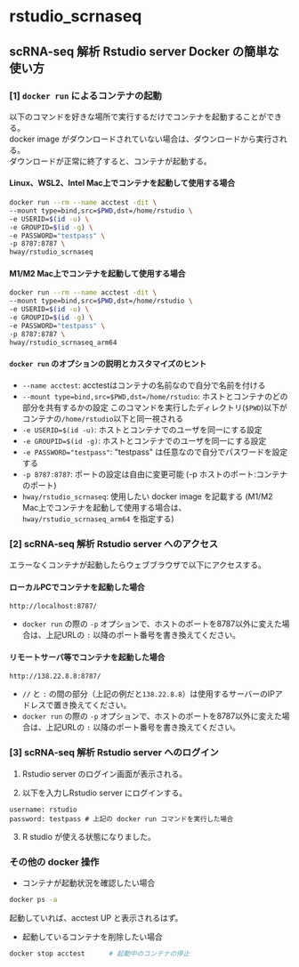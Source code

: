 # rstudio_scrnaseq

## scRNA-seq 解析 Rstudio server Docker の簡単な使い方

### [1] `docker run` によるコンテナの起動
以下のコマンドを好きな場所で実行するだけでコンテナを起動することができる。  
docker image がダウンロードされていない場合は、ダウンロードから実行される。  
ダウンロードが正常に終了すると、コンテナが起動する。  

#### Linux、WSL2、Intel Mac上でコンテナを起動して使用する場合

```bash
docker run --rm --name acctest -dit \
--mount type=bind,src=$PWD,dst=/home/rstudio \
-e USERID=$(id -u) \
-e GROUPID=$(id -g) \
-e PASSWORD="testpass" \
-p 8787:8787 \
hway/rstudio_scrnaseq
```

#### M1/M2 Mac上でコンテナを起動して使用する場合

```bash
docker run --rm --name acctest -dit \
--mount type=bind,src=$PWD,dst=/home/rstudio \
-e USERID=$(id -u) \
-e GROUPID=$(id -g) \
-e PASSWORD="testpass" \
-p 8787:8787 \
hway/rstudio_scrnaseq_arm64
```

#### `docker run` のオプションの説明とカスタマイズのヒント

- `--name acctest`: acctestはコンテナの名前なので自分で名前を付ける
- `--mount type=bind,src=$PWD,dst=/home/rstudio`: ホストとコンテナのどの部分を共有するかの設定 このコマンドを実行したディレクトリ(`$PWD`)以下がコンテナの`/home/rstudio`以下と同一視される
- `-e USERID=$(id -u)`: ホストとコンテナでのユーザを同一にする設定
- `-e GROUPID=$(id -g)`: ホストとコンテナでのユーザを同一にする設定
- `-e PASSWORD="testpass"`: "testpass" は任意なので自分でパスワードを設定する
- `-p 8787:8787`: ポートの設定は自由に変更可能 (-p ホストのポート:コンテナのポート)
- `hway/rstudio_scrnaseq`: 使用したい docker image を記載する (M1/M2 Mac上でコンテナを起動して使用する場合は、 `hway/rstudio_scrnaseq_arm64` を指定する)


### [2] scRNA-seq 解析 Rstudio server へのアクセス
エラーなくコンテナが起動したらウェブブラウザで以下にアクセスする。

#### ローカルPCでコンテナを起動した場合  

```http://localhost:8787/```  

- `docker run` の際の `-p` オプションで、ホストのポートを8787以外に変えた場合は、上記URLの `:` 以降のポート番号を書き換えてください。

#### リモートサーバ等でコンテナを起動した場合  

```http://138.22.8.8:8787/```  

- `//` と `:` の間の部分（上記の例だと`138.22.8.8`）は使用するサーバーのIPアドレスで置き換えてください。  
- `docker run` の際の `-p` オプションで、ホストのポートを8787以外に変えた場合は、上記URLの `:` 以降のポート番号を書き換えてください。

### [3] scRNA-seq 解析 Rstudio server へのログイン

1. Rstudio server のログイン画面が表示される。

2. 以下を入力しRstudio server にログインする。

```
username: rstudio
password: testpass # 上記の docker run コマンドを実行した場合
```

3. R studio が使える状態になりました。  

### その他の docker 操作

* コンテナが起動状況を確認したい場合

```bash
docker ps -a
```
起動していれば、acctest UP と表示されるはず。


* 起動しているコンテナを削除したい場合

```bash
docker stop acctest      # 起動中のコンテナの停止
```


